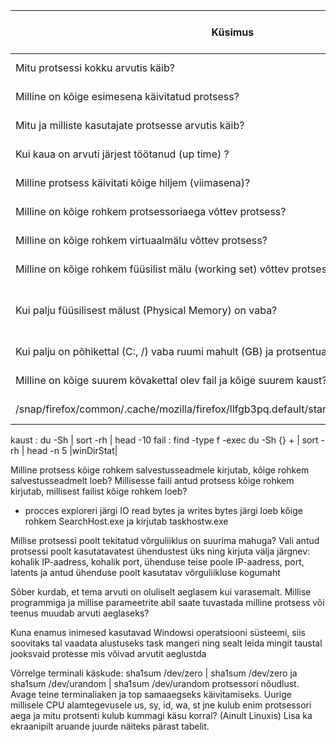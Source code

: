 | **Küsimus**                                         | **Linux** | **Windows** | **Linuxis kasutatud käsklus** | **Windowsis kasutatud tööriist** |
|-----------------------------------------------------|-----------|-------------|-------------------------------|----------------------------------|
| Mitu protsessi kokku arvutis käib?                  |    215    |     292     |      ps -aux \| wc -l        |      tegumihaldur -> jõudlus     |
| Milline on kõige esimesena käivitatud protsess?     |/sbin/init splash |  smss.exe   |   ps axo pid,cmd,comm,etime  |         process explorer         |
| Mitu ja milliste kasutajate protsesse arvutis käib? |213        |        103  |ps -eo user\| sort -k 1 -ru\ps| uniq -c|           tegumihaldur           |
| Kui kaua on arvuti järjest töötanud (up time) ?     |11min|6 min 36 sek |uptime|      tegumihaldur -> jõudlus     |
| Milline protsess käivitati kõige hiljem (viimasena)?|\[kworker/u4:0-events_unbound| rundll32.exe  |   ps -efps |       procces explorer          |
|Milline on kõige rohkem protsessoriaega võttev protsess?|/usr/bin/gnome-shell|     MsMpEng.exe |ps aux\| sort -nrk 3,3\|head -n 5| procces explorer|
|Milline on kõige rohkem virtuaalmälu võttev protsess?|/usr/bin/gnome-shell|msedge.exe  |ps aux --sort=-%mem \| head|  procces explorer |
|Milline on kõige rohkem füüsilist mälu (working set) võttev protsess?|/usr/bin/gnome-shell|MsMpEng.exe |ps aux --sort=-%mem| procces explorer|
|Kui palju füüsilisest mälust (Physical Memory) on vaba?| 202084 K |1735884 K| vmstat|procces explorer -> System information|
|Kui palju on põhikettal (C:, /) vaba ruumi mahult (GB) ja protsentuaalselt?|12.3 Gb 43%  |0.1 GB 0.3 % |df -x squashfs --total|winDirStat|
|Milline on kõige suurem kõvakettal olev fail ja kõige suurem kaust?|/.cache/tracker3/files kaust , 
/snap/firefox/common/.cache/mozilla/firefox/llfgb3pq.default/startupCache/scriptCache.bin| pagefile.sys  Windows(folder)|
kaust : du -Sh \| sort -rh \| head -10 fail : find -type f -exec du -Sh {} + \| sort -rh \| head -n 5
|winDirStat|

Milline protsess kõige rohkem salvestusseadmele kirjutab, kõige rohkem salvestusseadmelt loeb? Millisesse faili antud protsess kõige rohkem kirjutab, millisest failist kõige rohkem loeb?

- procces exploreri järgi IO read bytes ja writes bytes järgi loeb kõige rohkem SearchHost.exe ja kirjutab  taskhostw.exe


Millise protsessi poolt tekitatud võrguliiklus on suurima mahuga? Vali antud protsessi poolt kasutatavatest ühendustest üks ning kirjuta välja järgnev: kohalik IP-aadress, kohalik port, ühenduse teise poole IP-aadress, port, latents ja antud ühenduse poolt kasutatav võrguliikluse kogumaht


Sõber kurdab, et tema arvuti on oluliselt aeglasem kui varasemalt. Millise programmiga ja millise parameetrite abil saate tuvastada milline protsess või teenus muudab arvuti aeglaseks?

Kuna enamus inimesed kasutavad Windowsi  operatsiooni süsteemi, siis soovitaks tal vaadata alustuseks task mangeri ning sealt leida mingit taustal jooksvaid protesse mis võivad arvutit aeglustda


Võrrelge terminali käskude: sha1sum /dev/zero | sha1sum /dev/zero ja sha1sum /dev/urandom | sha1sum /dev/urandom protsessori nõudlust. Avage teine terminaliaken ja top samaaegseks käivitamiseks. Uurige millisele CPU alamtegevusele us, sy, id, wa, st jne kulub enim protsessori aega ja mitu protsenti kulub kummagi käsu korral? (Ainult Linuxis) Lisa ka ekraanipilt aruande juurde näiteks pärast tabelit.
